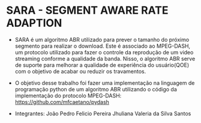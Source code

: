 # SARA - SEGMENT AWARE RATE ADAPTION 

- SARA é um algoritmo ABR utilizado para prever o tamanho do próximo segmento para realizar o download. Este é associado ao MPEG-DASH, um protocolo
utilizado para fazer o controle da reprodução de um video streaming conforme a qualidade da banda. Nisso, o algoritmo ABR serve de suporte para melhorar a qualidade de experiência do usuário(QOE) com o objetivo de acabar ou reduzir os travamentos.

- O objetivo desse trabalho foi fazer uma implementação na linguagem de programação python de um algoritmo ABR utilizando o código da implementação do protocolo MPEG-DASH: https://github.com/mfcaetano/pydash

- Integrantes:
João Pedro Felicio Pereira
Jhuliana Valeria da Silva Santos
